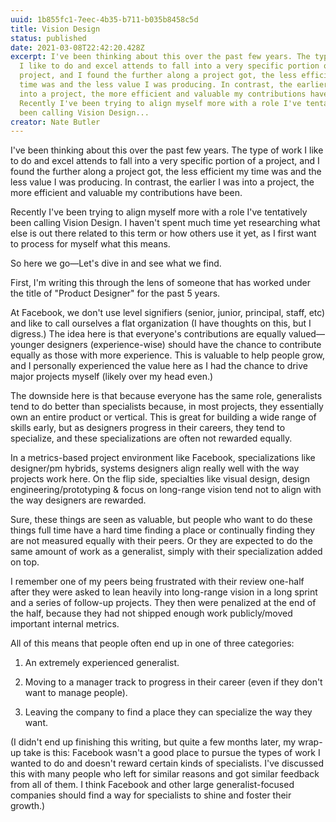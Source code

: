 ```yaml
---
uuid: 1b855fc1-7eec-4b35-b711-b035b8458c5d
title: Vision Design
status: published
date: 2021-03-08T22:42:20.428Z
excerpt: I've been thinking about this over the past few years. The type of work
  I like to do and excel attends to fall into a very specific portion of a
  project, and I found the further along a project got, the less efficient my
  time was and the less value I was producing. In contrast, the earlier I was
  into a project, the more efficient and valuable my contributions have been.
  Recently I've been trying to align myself more with a role I've tentatively
  been calling Vision Design...
creator: Nate Butler
---
```


I've been thinking about this over the past few years. The type of work I like to do and excel attends to fall into a very specific portion of a project, and I found the further along a project got, the less efficient my time was and the less value I was producing. In contrast, the earlier I was into a project, the more efficient and valuable my contributions have been.

Recently I've been trying to align myself more with a role I've tentatively been calling Vision Design. I haven't spent much time yet researching what else is out there related to this term or how others use it yet, as I first want to process for myself what this means.‍

So here we go—Let's dive in and see what we find.

First, I'm writing this through the lens of someone that has worked under the title of "Product Designer" for the past 5 years.

At Facebook, we don't use level signifiers (senior, junior, principal, staff, etc) and like to call ourselves a flat organization (I have thoughts on this, but I digress.) The idea here is that everyone's contributions are equally valued—younger designers (experience-wise) should have the chance to contribute equally as those with more experience. This is valuable to help people grow, and I personally experienced the value here as I had the chance to drive major projects myself (likely over my head even.)

The downside here is that because everyone has the same role, generalists tend to do better than specialists because, in most projects, they essentially own an entire product or vertical. This is great for building a wide range of skills early, but as designers progress in their careers, they tend to specialize, and these specializations are often not rewarded equally.

In a metrics-based project environment like Facebook, specializations like designer/pm hybrids, systems designers align really well with the way projects work here. On the flip side, specialties like visual design, design engineering/prototyping & focus on long-range vision tend not to align with the way designers are rewarded.

Sure, these things are seen as valuable, but people who want to do these things full time have a hard time finding a place or continually finding they are not measured equally with their peers. Or they are expected to do the same amount of work as a generalist, simply with their specialization added on top.

I remember one of my peers being frustrated with their review one-half after they were asked to lean heavily into long-range vision in a long sprint and a series of follow-up projects. They then were penalized at the end of the half, because they had not shipped enough work publicly/moved important internal metrics.

All of this means that people often end up in one of three categories:

1. An extremely experienced generalist.

2. Moving to a manager track to progress in their career (even if they don't want to manage people).

3. Leaving the company to find a place they can specialize the way they want.

(I didn't end up finishing this writing, but quite a few months later, my wrap-up take is this: Facebook wasn't a good place to pursue the types of work I wanted to do and doesn't reward certain kinds of specialists. I've discussed this with many people who left for similar reasons and got similar feedback from all of them. I think Facebook and other large generalist-focused companies should find a way for specialists to shine and foster their growth.)
